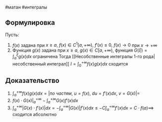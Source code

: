 #матан #интегралы 
## Формулировка
Пусть:
1. $f(x)$ задана при $x \geq a, \ f(x) \in C^1[a, + \infty), \ f'(x) \leq 0, \ f(x) \to 0$ при $x \to +\infty$
2. Функция $g(x)$ задана при $x \geq a, \ g(x) \in C[a, +\infty)$, функция $G(\xi) = \int_a^{\xi} g(x) dx$ ограничена
Тогда [[Несобственные интегралы 1-го рода|несобственный интеграл]] $I = \int_0^{+ \infty} f(x) g(x) dx$ сходится
## Доказательство
1. $\int_a^{+ \infty} f(x) g(x) dx = |по \ частям, \ u = f(x), \ du = f'(x) dx, \ v = G(x)| =$
2. $f(x) \cdot G(x) |_a^{+ \infty} - \int_a^{+ \infty} G(x) f'(x) dx$
3. $\int_a^{+ \infty} |G(x) \cdot f'(x)|dx = - \int_{a}^{+ \infty} |G(x)| f'(x) dx \leq -C \int_a^{+\infty} f'(x)dx = C \cdot f(a) \implies$ сходится абсолютно